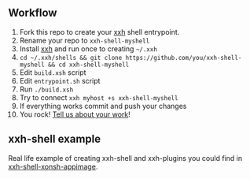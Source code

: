 ## Workflow

1. Fork this repo to create your [xxh](https://github.com/xxh/xxh) shell entrypoint.
2. Rename your repo to `xxh-shell-myshell`
3. Install [xxh](https://github.com/xxh/xxh) and run once to creating `~/.xxh`
4. `cd ~/.xxh/shells && git clone https://github.com/you/xxh-shell-myshell && cd xxh-shell-myshell`
5. Edit `build.xsh` script
6. Edit `entrypoint.sh` script
7. Run `./build.xsh`
8. Try to connect `xxh myhost +s xxh-shell-myshell`
9. If everything works commit and push your changes
10. You rock! [Tell us about your work](https://gitter.im/xonssh-xxh/community)!

## xxh-shell example

Real life example of creating xxh-shell and xxh-plugins you could find in [xxh-shell-xonsh-appimage](https://github.com/xxh/xxh-shell-xonsh-appimage).